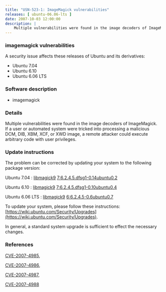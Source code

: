 ```yaml
---
title: "USN-523-1: ImageMagick vulnerabilities"
releases: [ ubuntu-06.06-lts ]
date: 2007-10-03 12:00:00
description: |
    Multiple vulnerabilities were found in the image decoders of ImageMagick. If a user or automated system were tricked into processing a malicious DCM, DIB, XBM, XCF, or XWD image, a remote attacker could execute arbitrary code with user privileges. 
--- 
```

 
### imagemagick vulnerabilities

A security issue affects these releases of Ubuntu and its derivatives:

* Ubuntu 7.04
* Ubuntu 6.10
* Ubuntu 6.06 LTS

### Software description

* imagemagick 

### Details

Multiple vulnerabilities were found in the image decoders of ImageMagick. If a user or automated system were tricked into processing a malicious DCM, DIB, XBM, XCF, or XWD image, a remote attacker could execute arbitrary code with user privileges. 

### Update instructions

The problem can be corrected by updating your system to the following package version:

Ubuntu 7.04
 : [libmagick9](https://launchpad.net/ubuntu/+source/imagemagick) <span> [7:6.2.4.5.dfsg1-0.14ubuntu0.2](https://launchpad.net/ubuntu/+source/imagemagick/7:6.2.4.5.dfsg1-0.14ubuntu0.2) </span> 

Ubuntu 6.10
 : [libmagick9](https://launchpad.net/ubuntu/+source/imagemagick) <span> [7:6.2.4.5.dfsg1-0.10ubuntu0.4](https://launchpad.net/ubuntu/+source/imagemagick/7:6.2.4.5.dfsg1-0.10ubuntu0.4) </span> 

Ubuntu 6.06 LTS
 : [libmagick9](https://launchpad.net/ubuntu/+source/imagemagick) <span> [6:6.2.4.5-0.6ubuntu0.7](https://launchpad.net/ubuntu/+source/imagemagick/6:6.2.4.5-0.6ubuntu0.7) </span> 

To update your system, please follow these instructions: [https://wiki.ubuntu.com/Security/Upgrades](https://wiki.ubuntu.com/Security/Upgrades).

In general, a standard system upgrade is sufficient to effect the necessary changes. 

### References

 [CVE-2007-4985](http://people.ubuntu.com/~ubuntu-security/cve/CVE-2007-4985), 

 [CVE-2007-4986](http://people.ubuntu.com/~ubuntu-security/cve/CVE-2007-4986), 

 [CVE-2007-4987](http://people.ubuntu.com/~ubuntu-security/cve/CVE-2007-4987), 

 [CVE-2007-4988](http://people.ubuntu.com/~ubuntu-security/cve/CVE-2007-4988)
 
